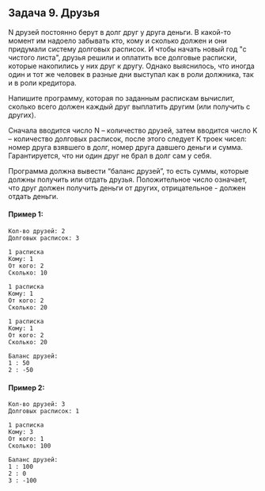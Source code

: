 ## Задача 9. Друзья
N друзей постоянно берут в долг друг у друга деньги. В какой-то момент им надоело забывать кто, кому и сколько должен и они придумали систему долговых расписок. И чтобы начать новый год "с чистого листа", друзья решили и оплатить все долговые расписки, которые накопились у них друг к другу. Однако выяснилось, что иногда один и тот же человек в разные дни выступал как в роли должника, так и в роли кредитора.

Напишите программу, которая по заданным распискам вычислит, сколько всего должен каждый друг выплатить другим (или получить с других).

Сначала вводится число N – количество друзей, затем вводится число K – количество долговых расписок, после этого следует K троек чисел: номер друга взявшего в долг, номер друга давшего деньги и сумма. Гарантируется, что ни один друг не брал в долг сам у себя.

Программа должна вывести “баланс друзей”, то есть суммы, которые должны получить или отдать друзья. Положительное число означает, что друг должен получить деньги от других, отрицательное - должен отдать деньги.


#### Пример 1:
```
Кол-во друзей: 2
Долговых расписок: 3

1 расписка
Кому: 1
От кого: 2
Сколько: 10

1 расписка
Кому: 1
От кого: 2
Сколько: 20

1 расписка
Кому: 1
От кого: 2
Сколько: 20

Баланс друзей:
1 : 50
2 : -50
```

#### Пример 2:
```
Кол-во друзей: 3
Долговых расписок: 1

1 расписка
Кому: 3
От кого: 1
Сколько: 100

Баланс друзей:
1 : 100
2 : 0
3 : -100

```